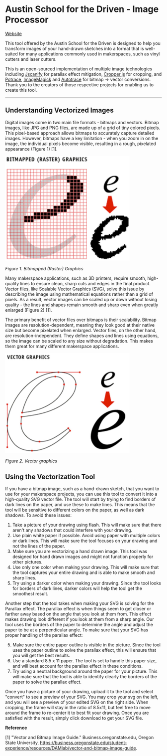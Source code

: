 # Austin School for the Driven - Image Processor

[Website](https://at.genesiscreativecollective.org/)

This tool offered by the Austin School for the Driven is designed to help you transform images of your hand-drawn sketches into a format that is well-suited for many applications commonly used in makerspaces, such as vinyl cutters and laser cutters.

This is an open-sourced implementation of multiple image technologies including [Jscanify](https://github.com/ColonelParrot/jscanify) for parallax effect mitigation, [Cropper.js](https://github.com/fengyuanchen/cropperjs) for cropping, and [Potrace](https://github.com/kilobtye/Potrace), [ImageMagick](https://imagemagick.org) and [Autotrace](https://github.com/autotrace/autotrace?tab=readme-ov-file) for bitmap -> vector conversions. Thank you to the creators of those respective projects for enabling us to create this tool.

****
## Understanding Vectorized Images

Digital images come in two main file formats - bitmaps and vectors. Bitmap images, like JPG and PNG files, are made up of a grid of tiny colored pixels. This pixel-based approach allows bitmaps to accurately capture detailed images. However, bitmaps have a key limitation - when you zoom in on the image, the individual pixels become visible, resulting in a rough, pixelated appearance (Figure 1) [1].

<img src="public/assets/bitmap_graphics.jpeg" width=400 height=auto>

*Figure 1. Bitmapped (Raster) Graphics*

Many makerspace applications, such as 3D printers, require smooth, high-quality lines to ensure clean, sharp cuts and edges in the final product. Vector files, like Scalable Vector Graphics (SVG), solve this issue by describing the image using mathematical equations rather than a grid of pixels. As a result, vector images can be scaled up or down without losing quality - the lines and shapes remain smooth and sharp even when greatly enlarged (Figure 2) [1].

The primary benefit of vector files over bitmaps is their scalability. Bitmap images are resolution-dependent, meaning they look good at their native size but become pixelated when enlarged. Vector files, on the other hand, are resolution-independent. They define shapes and lines using equations, so the image can be scaled to any size without degradation. This makes them great for many different makerspace applications.

<img src="public/assets/vector_graphics.jpeg" width=400 height=auto>

*Figure 2. Vector graphics*

## Using the Vectorization Tool

If you have a bitmap image, such as a hand-drawn sketch, that you want to use for your makerspace projects, you can use this tool to convert it into a high-quality SVG vector file. The tool will start by trying to find borders of dark lines on the paper, and use these to make lines. This means that the tool will be sensitive to different colors on the paper, as well as dark shadows. To avoid these issues:

1) Take a picture of your drawing using flash. This will make sure that there aren't any shadows that could interfere with your drawing.
2) Use plain white paper if possible. Avoid using paper with multiple colors or dark lines. This will make sure the tool focuses on your drawing and not the lines of the paper.
3) Make sure you are vectorizing a hand drawn image. This tool was designed for hand drawn images and might not function properly for other pictures.
4) Use only one color when making your drawing. This will make sure that the tool captures your entire drawing and is able to make smooth and sharp lines.
5) Try using a darker color when making your drawing. Since the tool looks for borders of dark lines, darker colors will help the tool get the smoothest result.

Another step that the tool takes when making your SVG is solving for the Parallax effect. The parallax effect is when things seem to get closer or farther away based on the angle that you look at them from. This effect makes drawing look different if you look at them from a sharp angle. Our tool uses the borders of the paper to determine the angle and adjust the paper to be at a perpendicular angle. To make sure that your SVG has proper handling of the parallax effect:

5) Make sure the entire paper outline is visible in the picture. Since the tool uses the paper outline to solve the parallax effect, this will ensure that you will get the best results.
6) Use a standard 8.5 x 11 paper. The tool is set to handle this paper size, and will best account for the parallax effect in these conditions.
7) Try using a neutral background around the paper for your picture. This will make sure that the tool is able to identify clearly the borders of the paper to solve the parallax effect.

Once you have a picture of your drawing, upload it to the tool and select "convert" to see a preview of your SVG. You may crop your svg on the left, and you will see a preview of your edited SVG on the right side. When cropping, the frame will stay in the ratio of 8.5x11, but feel free to move around the frame to re-center it to best fit your drawing. Once you are satisfied with the result, simply click download to get your SVG file.

**Reference**

[1] "Vector and Bitmap Image Guide." Business.oregonstate.edu, Oregon State University, https://business.oregonstate.edu/student-experience/resources/DAMlab/vector-and-bitmap-image-guide.
